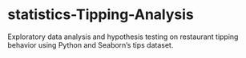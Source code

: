 # statistics-Tipping-Analysis
Exploratory data analysis and hypothesis testing on restaurant tipping behavior using Python and Seaborn’s tips dataset.
